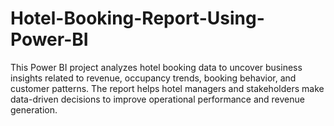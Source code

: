 # Hotel-Booking-Report-Using-Power-BI
This Power BI project analyzes hotel booking data to uncover business insights related to revenue, occupancy trends, booking behavior, and customer patterns. The report helps hotel managers and stakeholders make data-driven decisions to improve operational performance and revenue generation.
